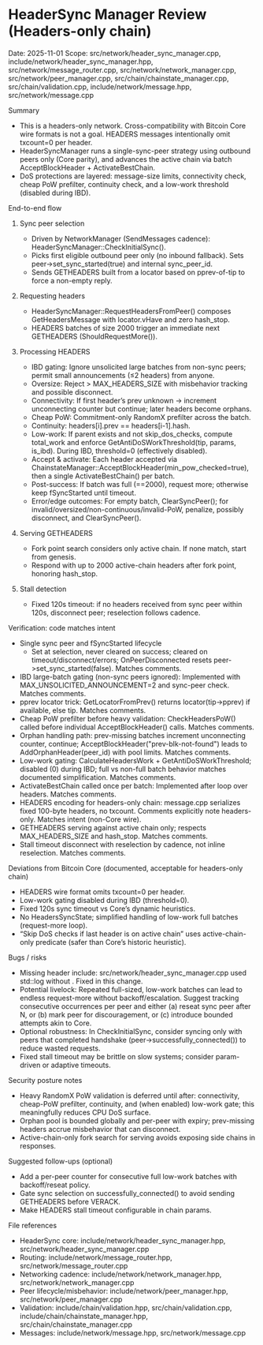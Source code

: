 # HeaderSync Manager Review (Headers-only chain)

Date: 2025-11-01
Scope: src/network/header_sync_manager.cpp, include/network/header_sync_manager.hpp, src/network/message_router.cpp, src/network/network_manager.cpp, src/network/peer_manager.cpp, src/chain/chainstate_manager.cpp, src/chain/validation.cpp, include/network/message.hpp, src/network/message.cpp

Summary
- This is a headers-only network. Cross-compatibility with Bitcoin Core wire formats is not a goal. HEADERS messages intentionally omit txcount=0 per header.
- HeaderSyncManager runs a single-sync-peer strategy using outbound peers only (Core parity), and advances the active chain via batch AcceptBlockHeader + ActivateBestChain.
- DoS protections are layered: message-size limits, connectivity check, cheap PoW prefilter, continuity check, and a low-work threshold (disabled during IBD).

End-to-end flow
1) Sync peer selection
   - Driven by NetworkManager (SendMessages cadence): HeaderSyncManager::CheckInitialSync().
   - Picks first eligible outbound peer only (no inbound fallback). Sets peer->set_sync_started(true) and internal sync_peer_id.
   - Sends GETHEADERS built from a locator based on pprev-of-tip to force a non-empty reply.

2) Requesting headers
   - HeaderSyncManager::RequestHeadersFromPeer() composes GetHeadersMessage with locator.vHave and zero hash_stop.
   - HEADERS batches of size 2000 trigger an immediate next GETHEADERS (ShouldRequestMore()).

3) Processing HEADERS
   - IBD gating: Ignore unsolicited large batches from non-sync peers; permit small announcements (≤2 headers) from anyone.
   - Oversize: Reject > MAX_HEADERS_SIZE with misbehavior tracking and possible disconnect.
   - Connectivity: If first header’s prev unknown → increment unconnecting counter but continue; later headers become orphans.
   - Cheap PoW: Commitment-only RandomX prefilter across the batch.
   - Continuity: headers[i].prev == headers[i-1].hash.
   - Low-work: If parent exists and not skip_dos_checks, compute total_work and enforce GetAntiDoSWorkThreshold(tip, params, is_ibd). During IBD, threshold=0 (effectively disabled).
   - Accept & activate: Each header accepted via ChainstateManager::AcceptBlockHeader(min_pow_checked=true), then a single ActivateBestChain() per batch.
   - Post-success: If batch was full (==2000), request more; otherwise keep fSyncStarted until timeout.
   - Error/edge outcomes: For empty batch, ClearSyncPeer(); for invalid/oversized/non-continuous/invalid-PoW, penalize, possibly disconnect, and ClearSyncPeer().

4) Serving GETHEADERS
   - Fork point search considers only active chain. If none match, start from genesis.
   - Respond with up to 2000 active-chain headers after fork point, honoring hash_stop.

5) Stall detection
   - Fixed 120s timeout: if no headers received from sync peer within 120s, disconnect peer; reselection follows cadence.

Verification: code matches intent
- Single sync peer and fSyncStarted lifecycle
  - Set at selection, never cleared on success; cleared on timeout/disconnect/errors; OnPeerDisconnected resets peer->set_sync_started(false). Matches comments.
- IBD large-batch gating (non-sync peers ignored): Implemented with MAX_UNSOLICITED_ANNOUNCEMENT=2 and sync-peer check. Matches comments.
- pprev locator trick: GetLocatorFromPrev() returns locator(tip->pprev) if available, else tip. Matches comments.
- Cheap PoW prefilter before heavy validation: CheckHeadersPoW() called before individual AcceptBlockHeader() calls. Matches comments.
- Orphan handling path: prev-missing batches increment unconnecting counter, continue; AcceptBlockHeader("prev-blk-not-found") leads to AddOrphanHeader(peer_id) with pool limits. Matches comments.
- Low-work gating: CalculateHeadersWork + GetAntiDoSWorkThreshold; disabled (0) during IBD; full vs non-full batch behavior matches documented simplification. Matches comments.
- ActivateBestChain called once per batch: Implemented after loop over headers. Matches comments.
- HEADERS encoding for headers-only chain: message.cpp serializes fixed 100-byte headers, no txcount. Comments explicitly note headers-only. Matches intent (non-Core wire).
- GETHEADERS serving against active chain only; respects MAX_HEADERS_SIZE and hash_stop. Matches comments.
- Stall timeout disconnect with reselection by cadence, not inline reselection. Matches comments.

Deviations from Bitcoin Core (documented, acceptable for headers-only chain)
- HEADERS wire format omits txcount=0 per header.
- Low-work gating disabled during IBD (threshold=0).
- Fixed 120s sync timeout vs Core’s dynamic heuristics.
- No HeadersSyncState; simplified handling of low-work full batches (request-more loop).
- “Skip DoS checks if last header is on active chain” uses active-chain-only predicate (safer than Core’s historic heuristic).

Bugs / risks
- Missing header include: src/network/header_sync_manager.cpp used std::log without <cmath>. Fixed in this change.
- Potential livelock: Repeated full-sized, low-work batches can lead to endless request-more without backoff/escalation. Suggest tracking consecutive occurrences per peer and either (a) reseat sync peer after N, or (b) mark peer for discouragement, or (c) introduce bounded attempts akin to Core.
- Optional robustness: In CheckInitialSync, consider syncing only with peers that completed handshake (peer->successfully_connected()) to reduce wasted requests.
- Fixed stall timeout may be brittle on slow systems; consider param-driven or adaptive timeouts.

Security posture notes
- Heavy RandomX PoW validation is deferred until after: connectivity, cheap-PoW prefilter, continuity, and (when enabled) low-work gate; this meaningfully reduces CPU DoS surface.
- Orphan pool is bounded globally and per-peer with expiry; prev-missing headers accrue misbehavior that can disconnect.
- Active-chain-only fork search for serving avoids exposing side chains in responses.

Suggested follow-ups (optional)
- Add a per-peer counter for consecutive full low-work batches with backoff/reseat policy.
- Gate sync selection on successfully_connected() to avoid sending GETHEADERS before VERACK.
- Make HEADERS stall timeout configurable in chain params.

File references
- HeaderSync core: include/network/header_sync_manager.hpp, src/network/header_sync_manager.cpp
- Routing: include/network/message_router.hpp, src/network/message_router.cpp
- Networking cadence: include/network/network_manager.hpp, src/network/network_manager.cpp
- Peer lifecycle/misbehavior: include/network/peer_manager.hpp, src/network/peer_manager.cpp
- Validation: include/chain/validation.hpp, src/chain/validation.cpp, include/chain/chainstate_manager.hpp, src/chain/chainstate_manager.cpp
- Messages: include/network/message.hpp, src/network/message.cpp
